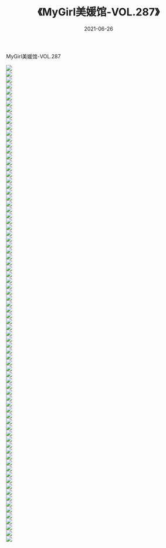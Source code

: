 ﻿---
layout: post
title:  《MyGirl美媛馆-VOL.287》
date:   2021-06-26
img: http://img.660000.xyz/Sharelink/网络美图/2021/MyGirl美媛馆-VOL.287/000.jpg
categories: [美女, 清纯, 唯美]
---

MyGirl美媛馆-VOL.287

  ![](http://img.660000.xyz/Sharelink/网络美图/2021/MyGirl美媛馆-VOL.287/001.jpg) <br> ![](http://img.660000.xyz/Sharelink/网络美图/2021/MyGirl美媛馆-VOL.287/002.jpg) <br> ![](http://img.660000.xyz/Sharelink/网络美图/2021/MyGirl美媛馆-VOL.287/003.jpg) <br> ![](http://img.660000.xyz/Sharelink/网络美图/2021/MyGirl美媛馆-VOL.287/004.jpg) <br> ![](http://img.660000.xyz/Sharelink/网络美图/2021/MyGirl美媛馆-VOL.287/005.jpg) <br> ![](http://img.660000.xyz/Sharelink/网络美图/2021/MyGirl美媛馆-VOL.287/006.jpg) <br> ![](http://img.660000.xyz/Sharelink/网络美图/2021/MyGirl美媛馆-VOL.287/007.jpg) <br> ![](http://img.660000.xyz/Sharelink/网络美图/2021/MyGirl美媛馆-VOL.287/008.jpg) <br> ![](http://img.660000.xyz/Sharelink/网络美图/2021/MyGirl美媛馆-VOL.287/009.jpg) <br> ![](http://img.660000.xyz/Sharelink/网络美图/2021/MyGirl美媛馆-VOL.287/010.jpg) <br> ![](http://img.660000.xyz/Sharelink/网络美图/2021/MyGirl美媛馆-VOL.287/011.jpg) <br> ![](http://img.660000.xyz/Sharelink/网络美图/2021/MyGirl美媛馆-VOL.287/012.jpg) <br> ![](http://img.660000.xyz/Sharelink/网络美图/2021/MyGirl美媛馆-VOL.287/013.jpg) <br> ![](http://img.660000.xyz/Sharelink/网络美图/2021/MyGirl美媛馆-VOL.287/014.jpg) <br> ![](http://img.660000.xyz/Sharelink/网络美图/2021/MyGirl美媛馆-VOL.287/015.jpg) <br> ![](http://img.660000.xyz/Sharelink/网络美图/2021/MyGirl美媛馆-VOL.287/016.jpg) <br> ![](http://img.660000.xyz/Sharelink/网络美图/2021/MyGirl美媛馆-VOL.287/017.jpg) <br> ![](http://img.660000.xyz/Sharelink/网络美图/2021/MyGirl美媛馆-VOL.287/018.jpg) <br> ![](http://img.660000.xyz/Sharelink/网络美图/2021/MyGirl美媛馆-VOL.287/019.jpg) <br> ![](http://img.660000.xyz/Sharelink/网络美图/2021/MyGirl美媛馆-VOL.287/020.jpg) <br> ![](http://img.660000.xyz/Sharelink/网络美图/2021/MyGirl美媛馆-VOL.287/021.jpg) <br> ![](http://img.660000.xyz/Sharelink/网络美图/2021/MyGirl美媛馆-VOL.287/022.jpg) <br> ![](http://img.660000.xyz/Sharelink/网络美图/2021/MyGirl美媛馆-VOL.287/023.jpg) <br> ![](http://img.660000.xyz/Sharelink/网络美图/2021/MyGirl美媛馆-VOL.287/024.jpg) <br> ![](http://img.660000.xyz/Sharelink/网络美图/2021/MyGirl美媛馆-VOL.287/025.jpg) <br> ![](http://img.660000.xyz/Sharelink/网络美图/2021/MyGirl美媛馆-VOL.287/026.jpg) <br> ![](http://img.660000.xyz/Sharelink/网络美图/2021/MyGirl美媛馆-VOL.287/027.jpg) <br> ![](http://img.660000.xyz/Sharelink/网络美图/2021/MyGirl美媛馆-VOL.287/028.jpg) <br> ![](http://img.660000.xyz/Sharelink/网络美图/2021/MyGirl美媛馆-VOL.287/029.jpg) <br> ![](http://img.660000.xyz/Sharelink/网络美图/2021/MyGirl美媛馆-VOL.287/030.jpg) <br> ![](http://img.660000.xyz/Sharelink/网络美图/2021/MyGirl美媛馆-VOL.287/031.jpg) <br> ![](http://img.660000.xyz/Sharelink/网络美图/2021/MyGirl美媛馆-VOL.287/032.jpg) <br> ![](http://img.660000.xyz/Sharelink/网络美图/2021/MyGirl美媛馆-VOL.287/033.jpg) <br> ![](http://img.660000.xyz/Sharelink/网络美图/2021/MyGirl美媛馆-VOL.287/034.jpg) <br> ![](http://img.660000.xyz/Sharelink/网络美图/2021/MyGirl美媛馆-VOL.287/035.jpg) <br> ![](http://img.660000.xyz/Sharelink/网络美图/2021/MyGirl美媛馆-VOL.287/036.jpg) <br> ![](http://img.660000.xyz/Sharelink/网络美图/2021/MyGirl美媛馆-VOL.287/037.jpg) <br> ![](http://img.660000.xyz/Sharelink/网络美图/2021/MyGirl美媛馆-VOL.287/038.jpg) <br> ![](http://img.660000.xyz/Sharelink/网络美图/2021/MyGirl美媛馆-VOL.287/039.jpg) <br> ![](http://img.660000.xyz/Sharelink/网络美图/2021/MyGirl美媛馆-VOL.287/040.jpg) <br> ![](http://img.660000.xyz/Sharelink/网络美图/2021/MyGirl美媛馆-VOL.287/041.jpg) <br> ![](http://img.660000.xyz/Sharelink/网络美图/2021/MyGirl美媛馆-VOL.287/042.jpg) <br> ![](http://img.660000.xyz/Sharelink/网络美图/2021/MyGirl美媛馆-VOL.287/043.jpg) <br> ![](http://img.660000.xyz/Sharelink/网络美图/2021/MyGirl美媛馆-VOL.287/044.jpg) <br> ![](http://img.660000.xyz/Sharelink/网络美图/2021/MyGirl美媛馆-VOL.287/045.jpg) <br> ![](http://img.660000.xyz/Sharelink/网络美图/2021/MyGirl美媛馆-VOL.287/046.jpg) <br> ![](http://img.660000.xyz/Sharelink/网络美图/2021/MyGirl美媛馆-VOL.287/047.jpg) <br> ![](http://img.660000.xyz/Sharelink/网络美图/2021/MyGirl美媛馆-VOL.287/048.jpg) <br> ![](http://img.660000.xyz/Sharelink/网络美图/2021/MyGirl美媛馆-VOL.287/049.jpg) <br> ![](http://img.660000.xyz/Sharelink/网络美图/2021/MyGirl美媛馆-VOL.287/050.jpg) <br> ![](http://img.660000.xyz/Sharelink/网络美图/2021/MyGirl美媛馆-VOL.287/051.jpg) <br> ![](http://img.660000.xyz/Sharelink/网络美图/2021/MyGirl美媛馆-VOL.287/052.jpg) <br> ![](http://img.660000.xyz/Sharelink/网络美图/2021/MyGirl美媛馆-VOL.287/053.jpg) <br> ![](http://img.660000.xyz/Sharelink/网络美图/2021/MyGirl美媛馆-VOL.287/054.jpg) <br> ![](http://img.660000.xyz/Sharelink/网络美图/2021/MyGirl美媛馆-VOL.287/055.jpg) <br> ![](http://img.660000.xyz/Sharelink/网络美图/2021/MyGirl美媛馆-VOL.287/056.jpg) <br> ![](http://img.660000.xyz/Sharelink/网络美图/2021/MyGirl美媛馆-VOL.287/057.jpg) <br> ![](http://img.660000.xyz/Sharelink/网络美图/2021/MyGirl美媛馆-VOL.287/058.jpg) <br> ![](http://img.660000.xyz/Sharelink/网络美图/2021/MyGirl美媛馆-VOL.287/059.jpg) <br> ![](http://img.660000.xyz/Sharelink/网络美图/2021/MyGirl美媛馆-VOL.287/060.jpg) <br> ![](http://img.660000.xyz/Sharelink/网络美图/2021/MyGirl美媛馆-VOL.287/061.jpg) <br> ![](http://img.660000.xyz/Sharelink/网络美图/2021/MyGirl美媛馆-VOL.287/062.jpg) <br> ![](http://img.660000.xyz/Sharelink/网络美图/2021/MyGirl美媛馆-VOL.287/063.jpg) <br> ![](http://img.660000.xyz/Sharelink/网络美图/2021/MyGirl美媛馆-VOL.287/064.jpg) <br> ![](http://img.660000.xyz/Sharelink/网络美图/2021/MyGirl美媛馆-VOL.287/065.jpg) <br> ![](http://img.660000.xyz/Sharelink/网络美图/2021/MyGirl美媛馆-VOL.287/066.jpg) <br> ![](http://img.660000.xyz/Sharelink/网络美图/2021/MyGirl美媛馆-VOL.287/067.jpg) <br> ![](http://img.660000.xyz/Sharelink/网络美图/2021/MyGirl美媛馆-VOL.287/068.jpg) <br> ![](http://img.660000.xyz/Sharelink/网络美图/2021/MyGirl美媛馆-VOL.287/069.jpg) <br> ![](http://img.660000.xyz/Sharelink/网络美图/2021/MyGirl美媛馆-VOL.287/070.jpg) <br> ![](http://img.660000.xyz/Sharelink/网络美图/2021/MyGirl美媛馆-VOL.287/071.jpg) <br> ![](http://img.660000.xyz/Sharelink/网络美图/2021/MyGirl美媛馆-VOL.287/072.jpg) <br> ![](http://img.660000.xyz/Sharelink/网络美图/2021/MyGirl美媛馆-VOL.287/073.jpg) <br> ![](http://img.660000.xyz/Sharelink/网络美图/2021/MyGirl美媛馆-VOL.287/074.jpg) <br> ![](http://img.660000.xyz/Sharelink/网络美图/2021/MyGirl美媛馆-VOL.287/075.jpg) <br> ![](http://img.660000.xyz/Sharelink/网络美图/2021/MyGirl美媛馆-VOL.287/076.jpg) <br> ![](http://img.660000.xyz/Sharelink/网络美图/2021/MyGirl美媛馆-VOL.287/077.jpg) <br> ![](http://img.660000.xyz/Sharelink/网络美图/2021/MyGirl美媛馆-VOL.287/078.jpg) <br> ![](http://img.660000.xyz/Sharelink/网络美图/2021/MyGirl美媛馆-VOL.287/079.jpg) <br> ![](http://img.660000.xyz/Sharelink/网络美图/2021/MyGirl美媛馆-VOL.287/080.jpg) <br> ![](http://img.660000.xyz/Sharelink/网络美图/2021/MyGirl美媛馆-VOL.287/081.jpg) <br>